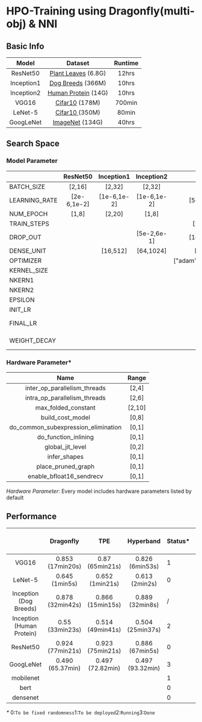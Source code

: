 # HPO-Training using Dragonfly(multi-obj) & NNI

## Basic Info

|   Model    |                           Dataset                            | Runtime |
| :--------: | :----------------------------------------------------------: | :-----: |
|  ResNet50  | [Plant Leaves](https://www.tensorflow.org/datasets/catalog/plant_leaves) (6.8G) |  12hrs  |
| Inception1 | [Dog Breeds](https://www.kaggle.com/careyai/inceptionv3-full-pretrained-model-instructions/data?select=train) (366M) |  10hrs  |
| Inception2 | [Human Protein](https://www.kaggle.com/mathormad/inceptionv3-baseline-lb-0-379/data) (14G) |  10hrs  |
|   VGG16    | [Cifar10](https://www.tensorflow.org/api_docs/python/tf/keras/datasets/cifar10) (178M) | 700min  |
|  LeNet-5   | [Cifar10 ](https://www.cs.toronto.edu/~kriz/cifar.html)(350M) |  80min  |
| GoogLeNet  |         [ImageNet](http://www.image-net.org/) (134G)         |  40hrs  |

## Search Space

### Model Parameter

|               |  ResNet50   | Inception1  | Inception2  |         VGG16          | LeNet-5     |  GoogLeNet  |
| :------------ | :---------: | :---------: | :---------: | :--------------------: | ----------- | :---------: |
| BATCH_SIZE    |   [2,16]    |   [2,32]    |   [2,32]    |        [8,128]         | [10,711]    |   [8,64]    |
| LEARNING_RATE | [2e-6,1e-2] | [1e-6,1e-2] | [1e-6,1e-2] |      [5e-5,5e-3]       | [1e-6,1e-2] |             |
| NUM_EPOCH     |    [1,8]    |   [2,20]    |    [1,8]    |                        |             |   80[1,3]   |
| TRAIN_STEPS   |             |             |             |       [100,400]        |             |             |
| DROP_OUT      |             |             | [5e-2,6e-1] |      [1e-1,5e-1]       |             |             |
| DENSE_UNIT    |             |  [16,512]   |  [64,1024]  |        [32,512]        |             |             |
| OPTIMIZER     |             |             |             | ["adam","grad","rmsp"] |             |             |
| KERNEL_SIZE   |             |             |             |         [2,5]          |             |             |
| NKERN1        |             |             |             |                        | [5,30]      |             |
| NKERN2        |             |             |             |                        | [31,60]     |             |
| EPSILON       |             |             |             |                        |             |  [0.1,1.0]  |
| INIT_LR       |             |             |             |                        |             |  [1e-2,1]   |
| FINAL_LR      |             |             |             |                        |             | [1e-6,5e-4] |
| WEIGHT_DECAY  |             |             |             |                        |             | [2e-5,2e-3] |

### Hardware Parameter*

|                Name                 | Range  |
| :---------------------------------: | :----: |
|    inter_op_parallelism_threads     | [2,4]  |
|    intra_op_parallelism_threads     | [2,6]  |
|         max_folded_constant         | [2,10] |
|          build_cost_model           | [0,8]  |
| do_common_subexpression_elimination | [0,1]  |
|        do_function_inlining         | [0,1]  |
|          global_jit_level           | [0,2]  |
|            infer_shapes             | [0,1]  |
|         place_pruned_graph          | [0,1]  |
|      enable_bfloat16_sendrecv       | [0,1]  |

*Hardware Parameter*: Every model includes hardware parameters listed by default

## Performance

|                           |    Dragonfly     |       TPE        |    Hyperband     | Status* |                            Result                            |                   Cumulative Best accuracy                   |
| :-----------------------: | :--------------: | :--------------: | :--------------: | ------- | :----------------------------------------------------------: | :----------------------------------------------------------: |
|           VGG16           | 0.853 (17min20s) | 0.87 (65min21s)  | 0.826 (6min53s)  | 1       | ![](https://lh3.googleusercontent.com/-rBBWlBI47ZE/XvMsgNYl7FI/AAAAAAAAAPQ/qQglaGHuxK8H3yBPfsjYLQ8byfXVGvA9QCK8BGAsYHg/s512/2020-06-24.png) | ![](https://lh3.googleusercontent.com/-dnw077p5pCM/Xu8QbwcV73I/AAAAAAAAANk/8W2gsUGNMBYmYmCcBnyPoU6itFGdVjLFgCK8BGAsYHg/s512/2020-06-21.png) |
|          LeNet-5          |  0.645 (1min5s)  | 0.652 (1min21s)  |  0.613 (2min2s)  | 0       | ![](https://lh3.googleusercontent.com/-Zwp1028BOks/XvMsZkG6FVI/AAAAAAAAAPM/AgUmmyJH8zUcgdFLUlT8-br0J823nOxKwCK8BGAsYHg/s512/2020-06-24.png) | ![](https://lh3.googleusercontent.com/-Bo22LOKSOO0/XvEEBGtQpVI/AAAAAAAAAOE/FHksoSUg7WcERRFlJPShSQST0ovau7wZACK8BGAsYHg/s512/2020-06-22.png) |
|  Inception (Dog Breeds)   | 0.878 (32min42s) | 0.866 (15min15s) | 0.889 (32min8s)  | /       | ![](https://lh3.googleusercontent.com/-dmCMjiPqu8M/XvMsQgqY5pI/AAAAAAAAAPI/4UxL-CaywQsRJb17bP1S96UcMFaRWAFxQCK8BGAsYHg/s512/2020-06-24.png) | ![](https://lh3.googleusercontent.com/-g7AWvZQ5YF8/Xuu7IxlwPdI/AAAAAAAAAhw/L34Sw9Z0jv0xrg8BRSC9RKfogI3ziXWowCK8BGAsYHg/s512/2020-06-18.png) |
| Inception (Human Protein) | 0.55 (33min23s)  | 0.514 (49min41s) | 0.504 (25min37s) | 2       | ![](https://lh3.googleusercontent.com/-RrIW_LWbZtg/XvhHkLlpKSI/AAAAAAAAAPo/9pHOJIdV8KUSwP0d5ow4C9A2_ApgRs9VgCK8BGAsYHg/s512/2020-06-28.png) | ![](https://lh3.googleusercontent.com/-RBEETTccvK0/XvhHiwwqlDI/AAAAAAAAAPk/OJTEzU_XlWk4_EDbSfnH8-HCFAgOhEbCACK8BGAsYHg/s512/2020-06-28.png) |
|         ResNet50          | 0.924 (77min21s) | 0.923 (75min21s) | 0.886 (67min5s)  | 0       | ![](https://lh3.googleusercontent.com/-9pIHqTL3Zi0/XvMr-gHilXI/AAAAAAAAAPA/iXxC7JbekYEE1uUDvAMi1p9bL0gz06DnwCK8BGAsYHg/s512/2020-06-24.png) | ![](https://lh3.googleusercontent.com/-0o4gDW65aQ8/Xuu7X9KZ1JI/AAAAAAAAAh4/Zg9fmmxLAAklY1yr509itEPjphfURw5tQCK8BGAsYHg/s512/2020-06-18.png) |
|         GoogLeNet         | 0.490 (65.37min) | 0.497 (72.82min) | 0.497 (93.32min) | 3       | ![](https://lh3.googleusercontent.com/-nGF0qKF9r6k/XxFMMpWeY7I/AAAAAAAAAS0/GMAbuMyO5Oo-bCAI_dv206vFz9ieSXtqACK8BGAsYHg/s512/2020-07-16.png) | ![](https://lh3.googleusercontent.com/-3LQZ1tU6rKs/XxFMLEC8inI/AAAAAAAAASw/iBjQQBjmnuwLFxBmBKl6nmaigAcJKxD5wCK8BGAsYHg/s512/2020-07-16.png) |
|         mobilenet         |                  |                  |                  | 1       |                                                              |                                                              |
|           bert            |                  |                  |                  | 0       |                                                              |                                                              |
|         densenet          |                  |                  |                  | 0       |                                                              |                                                              |

*\** 0:``To be fixed randomness``1:``To be deployed``2:``Running``3:``Done``